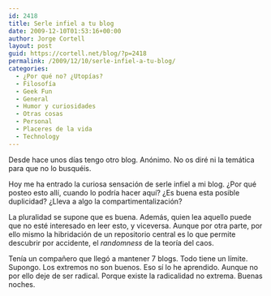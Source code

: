 ```yaml
---
id: 2418
title: Serle infiel a tu blog
date: 2009-12-10T01:53:16+00:00
author: Jorge Cortell
layout: post
guid: https://cortell.net/blog/?p=2418
permalink: /2009/12/10/serle-infiel-a-tu-blog/
categories:
  - ¿Por qué no? ¿Utopías?
  - Filosofí­a
  - Geek Fun
  - General
  - Humor y curiosidades
  - Otras cosas
  - Personal
  - Placeres de la vida
  - Technology
---
```

Desde hace unos días tengo otro blog. Anónimo. No os diré ni la temática para que no lo busquéis.

Hoy me ha entrado la curiosa sensación de serle infiel a mi blog. ¿Por qué posteo esto allí, cuando lo podría hacer aquí? ¿Es buena esta posible duplicidad? ¿Lleva a algo la compartimentalización?

La pluralidad se supone que es buena. Además, quien lea aquello puede que no esté interesado en leer esto, y viceversa. Aunque por otra parte, por ello mismo la hibridación de un repositorio central es lo que permite descubrir por accidente, el _randomness_ de la teoría del caos.

Tenía un compañero que llegó a mantener 7 blogs. Todo tiene un límite. Supongo. Los extremos no son buenos. Eso sí lo he aprendido. Aunque no por ello deje de ser radical. Porque existe la radicalidad no extrema. Buenas noches.